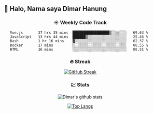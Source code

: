 ## 👋 Halo, Nama saya **Dimar Hanung**

<center>

### :sunny: Weekly Code Track
<!--START_SECTION:waka-->
```text
Vue.js       37 hrs 35 mins  █████████████████▒░░░░░░░   69.63 % 
JavaScript   13 hrs 44 mins  ██████▒░░░░░░░░░░░░░░░░░░   25.46 % 
Bash         1 hr 16 mins    ▓░░░░░░░░░░░░░░░░░░░░░░░░   02.37 % 
Docker       17 mins         ░░░░░░░░░░░░░░░░░░░░░░░░░   00.55 % 
HTML         16 mins         ░░░░░░░░░░░░░░░░░░░░░░░░░   00.51 % 
```
<!--END_SECTION:waka-->

### :fire: Streak

[![GitHub Streak](http://github-readme-streak-stats.herokuapp.com?user=dimar-hanung)](https://git.io/streak-stats)

### :chart: Stats

![Dimar's github stats](https://github-readme-stats.vercel.app/api?username=dimar-hanung&show_icons=true&theme=vue)

[![Top Langs](https://github-readme-stats.vercel.app/api/top-langs/?username=dimar-hanung)](#)

</center>
